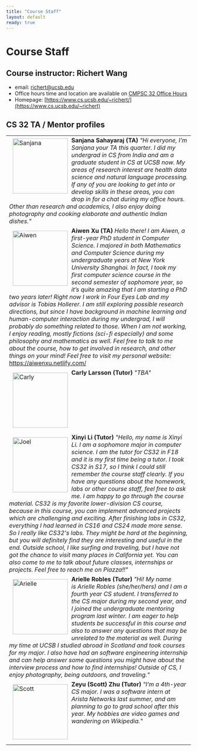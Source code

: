 ```yaml
---
title: "Course Staff"
layout: default
ready: true
---
```


# Course Staff<a name="staff"></a>

## Course instructor: Richert Wang
* email: richert@ucsb.edu
* Office hours time and location are available on [CMPSC 32 Office Hours](/info/office_hours/)
* Homepage: [https://www.cs.ucsb.edu/~richert/](https://www.cs.ucsb.edu/~richert)

## CS 32 TA / Mentor profiles

<table style="width:100%">
<tr>

  <td>
  <img src="/info/mentorPhotos/sanjana.jpg" alt="Sanjana" alt="Image" width="150px" style="float: left; margin: 5px 10px 10px 10px;">
  <b> Sanjana Sahayaraj (TA) </b>
  <i> "Hi everyone, I’m Sanjana your TA this quarter. I did my undergrad in CS from India and am a graduate student in CS at UCSB now. My areas of research interest are health data science and natural language processing. If any of you are looking to get into or develop skills in these areas, you can drop in for a chat during my office hours. Other than research and academics, I also enjoy doing photography and cooking elaborate and authentic Indian dishes." </i>
  </td>
  </tr>
  <tr>
  <td>
    <img src="/info/mentorPhotos/aiwen.jpg"  width="150px"  alt="Aiwen" style="float: left; margin: 10px 10px 10px 10px;">
    <b>Aiwen Xu (TA) </b>
    <i> Hello there! I am Aiwen, a first-year PhD student in Computer Science. I majored in both Mathematics and Computer Science during my undergraduate years at New York University Shanghai. In fact, I took my first computer science course in the second semester of sophomore year, so it’s quite amazing that I am starting a PhD two years later! Right now I work in Four Eyes Lab and my advisor is Tobias Hollerer. I am still exploring possible research directions, but since I have background in machine learning and human-computer interaction during my undergrad, I will probably do something related to those. When I am not working, I enjoy reading, mostly fictions (sci-fi especially) and some philosophy and mathematics as well. Feel free to talk to me about the course, how to get involved in research, and other things on your mind! Feel free to visit my personal website: </i> <a href="https://aiwenxu.netlify.com/">https://aiwenxu.netlify.com/</a>
    </td>
  </tr>
  <tr>
  <td>
  <img src="/info/mentorPhotos/carly.jpg" alt="Carly" width="150px" style="float: left; margin: 10px 10px 10px 10px;">
  <b> Carly Larsson (Tutor) </b>
  <i> "TBA" </i>
  </td>
  </tr>
  <tr>

  <td>
  <img src="/info/mentorPhotos/xinyi.png" alt="Joel" width="150px" style="float: left; margin: 10px 10px 10px 10px;">
  <b> Xinyi Li (Tutor) </b>
  <i> "Hello, my name is Xinyi Li. I am a sophomore major in computer science. I am the tutor for CS32 in F18 and it is my first time being a tutor. I took CS32 in S17, so I think I could still remember the course staff clearly. If you have any questions about the homework, labs or other course staff, feel free to ask me. I am happy to go through the course material. CS32 is my favorite lower-division CS course, because in this course, you can implement advanced projects which are challenging and exciting. After finishing labs in CS32, everything I had learned in CS16 and CS24 made more sense. So I really like CS32's labs. They might be hard at the beginning, but you will definitely find they are interesting and useful in the end. Outside school, I like surfing and traveling, but I have not got the chance to visit many places in California yet. You can also come to me to talk about future classes, internships or projects. Feel free to reach me on Piazza!!" </i>
  </td>
  </tr>

  <tr>
  <td>
  <img src="/info/mentorPhotos/arielle.JPG" alt="Arielle" width="150px" style="float: left; margin: 10px 10px 10px 10px;">
  <b> Arielle Robles (Tutor) </b>
  <i> "Hi! My name is Arielle Robles (she/her/hers) and I am a fourth year CS student. I transferred to the CS major during my second year, and I joined the undergraduate mentoring program last winter. I am eager to help students be successful in this course and also to answer any questions that may be unrelated to the material as well. During my time at UCSB I studied abroad in Scotland and took courses for my major. I also have had an software engineering internship and can help answer some questions you might have about the interview process and how to find internships! Outside of CS, I enjoy photography, being outdoors, and traveling." </i>
  </td>
  </tr>

  <tr>
  <td>
  <img src="/info/mentorPhotos/scott.png" alt="Scott" width="150px" style="float: left; margin: 10px 10px 10px 10px;">
  <b> Zeyu (Scott) Zhu (Tutor) </b>
  <i> "I’m a 4th-year CS major. I was a software intern at Arista Networks last summer, and am planning to go to grad school after this year. My hobbies are video games and wandering on Wikipedia." </i>
  </td>
  </tr>
</table>

